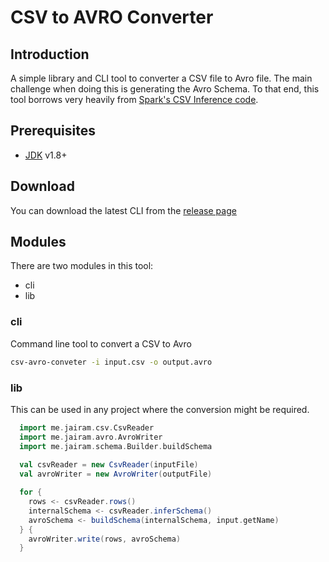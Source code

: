 # CSV to AVRO Converter

## Introduction

A simple library and CLI tool to converter a CSV file to Avro file. 
The main challenge when doing this is generating the Avro Schema. To that 
end, this tool borrows very heavily from 
[Spark's CSV Inference code](https://github.com/apache/spark/blob/master/sql/core/src/main/scala/org/apache/spark/sql/execution/datasources/csv/CSVInferSchema.scala).


## Prerequisites 

- [JDK][jdk] v1.8+

## Download

You can download the latest CLI from the [release page](https://github.com/jairamc/csv-avro-converter/releases)

## Modules

There are two modules in this tool:

- cli
- lib


### cli

Command line tool to convert a CSV to Avro

```sh
csv-avro-conveter -i input.csv -o output.avro
```

### lib

This can be used in any project where the conversion might be required. 

```scala
  import me.jairam.csv.CsvReader
  import me.jairam.avro.AvroWriter
  import me.jairam.schema.Builder.buildSchema
  
  val csvReader = new CsvReader(inputFile)
  val avroWriter = new AvroWriter(outputFile)

  for {
    rows <- csvReader.rows()
    internalSchema <- csvReader.inferSchema()
    avroSchema <- buildSchema(internalSchema, input.getName)
  } {
    avroWriter.write(rows, avroSchema)
  }
```


[jdk]: http://www.oracle.com/technetwork/java/javase/downloads/index.html
